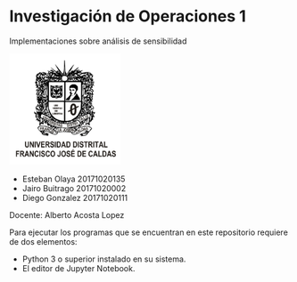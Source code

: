 # Investigación de Operaciones 1
Implementaciones sobre análisis de sensibilidad

<img src="LOGO.png" width=200 height=200>

* Esteban Olaya 20171020135
* Jairo Buitrago 20171020002
* Diego Gonzalez 20171020111

Docente: Alberto Acosta Lopez

Para ejecutar los programas que se encuentran en este repositorio requiere de dos elementos: 

* Python 3 o superior instalado en su sistema. 
* El editor de Jupyter Notebook.
